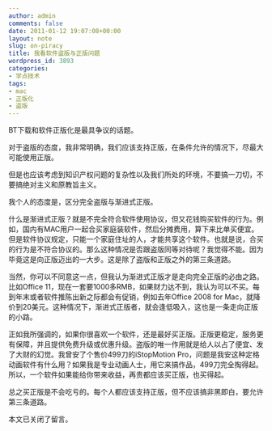 ```yaml
---
author: admin
comments: false
date: 2011-01-12 19:07:08+00:00
layout: note
slug: on-piracy
title: 我看软件盗版与正版问题
wordpress_id: 3893
categories:
- 学点技术
tags:
- mac
- 正版化
- 盗版
---
```


BT下载和软件正版化是最具争议的话题。

对于盗版的态度，我非常明确，我们应该支持正版，在条件允许的情况下，尽最大可能使用正版。

但是也应该考虑到知识产权问题的复杂性以及我们所处的环境，不要搞一刀切，不要搞绝对主义和原教旨主义。

我个人的态度是，区分完全盗版与渐进式正版。

什么是渐进式正版？就是不完全符合软件使用协议，但又花钱购买软件的行为。例如，国内有MAC用户一起合买家庭装软件，然后分摊费用，算下来比单买便宜。但是软件协议规定，只能一个家庭住址的人，才能共享这个软件。也就是说，合买的行为是不符合协议的。那么这种情况是否跟盗版同等对待呢？我觉得不能。因为毕竟这是向正版迈出的一大步。这是除了盗版和正版之外的第三条道路。

当然，你可以不同意这一点，但我认为渐进式正版才是走向完全正版的必由之路。比如Office 11，现在一套要1000多RMB，如果财力达不到，我认为可以不买。每到年末或者软件推陈出新之际都会有促销，例如去年Office 2008 for Mac，就降价到20美元。这种情况下，渐进式正版者，就会逢低吸入，这也是一条走向正版的小路。

正如我所强调的，如果你很喜欢一个软件，还是最好买正版。正版更稳定，服务更有保障，并且提供免费升级或优惠升级。盗版的唯一作用就是给人以占了便宜、发了大财的幻觉。我曾安了个售价499刀的iStopMotion Pro，问题是我安这种定格动画软件有什么用？如果我是专业动画人士，用它来搞作品，499刀完全掏得起。所以，一个软件如果能给你带来收益，再贵都应该买正版，也买得起。

总之买正版是不会吃亏的。每个人都应该支持正版，但不应该搞非黑即白，要允许第三条道路。

本文已关闭了留言。
